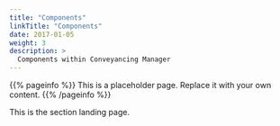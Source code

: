 ```yaml
---
title: "Components"
linkTitle: "Components"
date: 2017-01-05
weight: 3
description: >
  Components within Conveyancing Manager
---
```


{{% pageinfo %}}
This is a placeholder page. Replace it with your own content.
{{% /pageinfo %}}

This is the section landing page.
